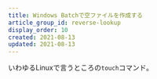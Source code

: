 ```yaml
---
title: Windows Batchで空ファイルを作成する
article_group_id: reverse-lookup
display_order: 10
created: 2021-08-13
updated: 2021-08-13
---
```

いわゆるLinuxで言うところの`touch`コマンド。